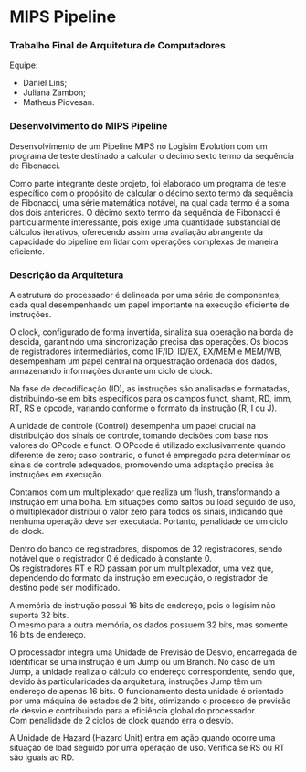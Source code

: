# MIPS Pipeline
### Trabalho Final de Arquitetura de Computadores
Equipe:
  - Daniel Lins;
  - Juliana Zambon;
  - Matheus Piovesan.

### Desenvolvimento do MIPS Pipeline

Desenvolvimento de um Pipeline MIPS no Logisim Evolution com um programa de teste destinado a calcular o décimo sexto termo da sequência de Fibonacci.

Como parte integrante deste projeto, foi elaborado um programa de teste específico com o propósito de calcular o décimo sexto termo da sequência de Fibonacci, uma série matemática notável, na qual cada termo é a soma dos dois anteriores. O décimo sexto termo da sequência de Fibonacci é particularmente interessante, pois exige uma quantidade substancial de cálculos iterativos, oferecendo assim uma avaliação abrangente da capacidade do pipeline em lidar com operações complexas de maneira eficiente.
<br>
### Descrição da Arquitetura

A estrutura do processador é delineada por uma série de componentes, cada qual desempenhando um papel importante na execução eficiente de instruções.

O clock, configurado de forma invertida, sinaliza sua operação na borda de descida, garantindo uma sincronização precisa das operações. Os blocos de registradores intermediários, como IF/ID, ID/EX, EX/MEM e MEM/WB, desempenham um papel central na orquestração ordenada dos dados, armazenando informações durante um ciclo de clock.

Na fase de decodificação (ID), as instruções são analisadas e formatadas, distribuindo-se em bits específicos para os campos funct, shamt, RD, imm, RT, RS e opcode, variando conforme o formato da instrução (R, I ou J).

A unidade de controle (Control) desempenha um papel crucial na distribuição dos sinais de controle, tomando decisões com base nos valores do OPcode e funct. O OPcode é utilizado exclusivamente quando diferente de zero; caso contrário, o funct é empregado para determinar os sinais de controle adequados, promovendo uma adaptação precisa às instruções em execução.

Contamos com um multiplexador que realiza um flush, transformando a instrução em uma bolha. Em situações como saltos ou load seguido de uso, o multiplexador distribui o valor zero para todos os sinais, indicando que nenhuma operação deve ser executada. Portanto, penalidade de um ciclo de clock. 

Dentro do banco de registradores, dispomos de 32 registradores, sendo notável que o registrador 0 é dedicado à constante 0.<br>
Os registradores RT e RD passam por um multiplexador, uma vez que, dependendo do formato da instrução em execução, o registrador de destino pode ser modificado.

A memória de instrução possui 16 bits de endereço, pois o logisim não suporta 32 bits. <br>
O mesmo para a outra memória, os dados possuem 32 bits, mas somente 16 bits de endereço.

O processador integra uma Unidade de Previsão de Desvio, encarregada de identificar se uma instrução é um Jump ou um Branch. No caso de um Jump, a unidade realiza o cálculo do endereço correspondente, sendo que, devido às particularidades da arquitetura, instruções Jump têm um endereço de apenas 16 bits. O funcionamento desta unidade é orientado por uma máquina de estados de 2 bits, otimizando o processo de previsão de desvio e contribuindo para a eficiência global do processador. <br>
Com penalidade de 2 ciclos de clock quando erra o desvio.

A Unidade de Hazard (Hazard Unit) entra em ação quando ocorre uma situação de load seguido por uma operação de uso. Verifica se RS ou RT são iguais ao RD.
